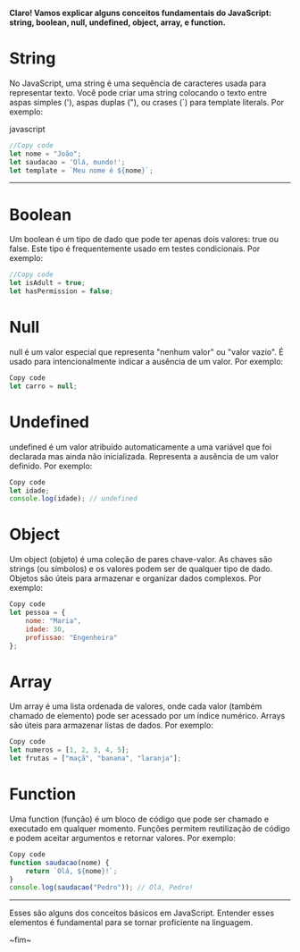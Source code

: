 **Claro! Vamos explicar alguns conceitos fundamentais do JavaScript: string, boolean, null, undefined, object, array, e function.**

# String
No JavaScript, uma string é uma sequência de caracteres usada para representar texto. Você pode criar uma string colocando o texto entre aspas simples ('), aspas duplas ("), ou crases (\`) para template literals. Por exemplo:

javascript<br>

```js
//Copy code
let nome = "João";
let saudacao = 'Olá, mundo!';
let template = `Meu nome é ${nome}`;
```

---

# Boolean

Um boolean é um tipo de dado que pode ter apenas dois valores: true ou false. Este tipo é frequentemente usado em testes condicionais. Por exemplo:

```javascript
//Copy code
let isAdult = true;
let hasPermission = false;
```

# Null

null é um valor especial que representa "nenhum valor" ou "valor vazio". É usado para intencionalmente indicar a ausência de um valor. Por exemplo:

```javascript
Copy code
let carro = null;
```

# Undefined

undefined é um valor atribuído automaticamente a uma variável que foi declarada mas ainda não inicializada. Representa a ausência de um valor definido. Por exemplo:

```javascript
Copy code
let idade;
console.log(idade); // undefined
```

# Object

Um object (objeto) é uma coleção de pares chave-valor. As chaves são strings (ou símbolos) e os valores podem ser de qualquer tipo de dado. Objetos são úteis para armazenar e organizar dados complexos. Por exemplo:

```javascript
Copy code
let pessoa = {
    nome: "Maria",
    idade: 30,
    profissao: "Engenheira"
};
```

# Array 
Um array é uma lista ordenada de valores, onde cada valor (também chamado de elemento) pode ser acessado por um índice numérico. Arrays são úteis para armazenar listas de dados. Por exemplo:

```javascript
Copy code
let numeros = [1, 2, 3, 4, 5];
let frutas = ["maçã", "banana", "laranja"];
```

# Function

Uma function (função) é um bloco de código que pode ser chamado e executado em qualquer momento. Funções permitem reutilização de código e podem aceitar argumentos e retornar valores. Por exemplo:

```javascript
Copy code
function saudacao(nome) {
    return `Olá, ${nome}!`;
}
console.log(saudacao("Pedro")); // Olá, Pedro!
```

---

Esses são alguns dos conceitos básicos em JavaScript. Entender esses elementos é fundamental para se tornar proficiente na linguagem.

~fim~
